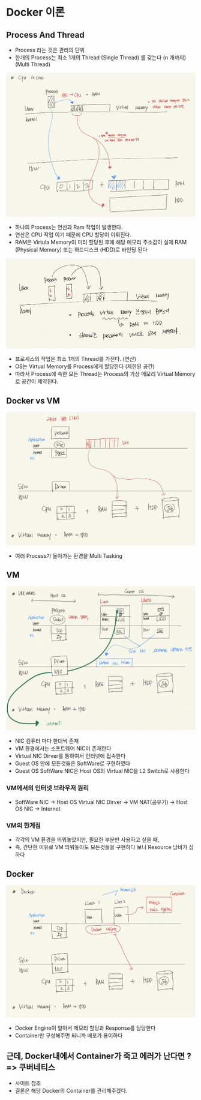 # Docker 이론

## Process And Thread

- Process 라는 것은 관리의 단위
- 한개의 Process는 최소 1개의 Thread (Single Thread) 를 갖는다 (n 개까지) (Multi Thread)

<img src="./public/proces.png"></img>

- 하나의 Process는 연산과 Ram 작업이 발생한다.
- 연산은 CPU 작업 이기 때문에 CPU 할당이 이뤄진다.
- RAM은 Virtula Memory이 미리 할당된 후에 해당 메모리 주소값이 실제 RAM (Physical Memory) 또는 하드디스크 (HDD)로 바인딩 된다

<img src ="./public/thre.png"></img>

- 프로세스의 작업은 최소 1개의 Thread를 가진다. (연산)
- OS는 Virtual Memory를 Process에게 할당한다 (제한된 공간)
- 따라서 Process에 속한 모든 Thread는 Process의 가상 메모리 Virtual Memory로 공간이 제약된다.

## Docker vs VM

<img src="./public/docker_1.png"></img>

- 여러 Process가 돌아가는 환경을 Multi Tasking

## VM

<img src="./public/vm.png"></img>

- NIC 컴퓨터 마다 한대씩 존재
- VM 환경에서는 소프트웨어 NIC이 존재한다
- Virtual NIC Dirver를 통하여서 인터넷에 접속한다
- Guest OS 안에 모든것들은 SoftWare로 구현하였다
- Guest OS SoftWare NIC은 Host OS의 Virtual NIC을 L2 Switch로 사용한다

### VM에서의 인터넷 브라우저 원리

- SoftWare NIC -> Host OS Virtual NIC Dirver -> VM NAT(공유기) -> Host OS NIC -> Internet

### VM의 한계점

- 각각의 VM 환경을 띄워놓았지만, 필요한 부분만 사용하고 싶을 때,
- 즉, 간단한 이유로 VM 띄워놓아도 모든것들을 구현하다 보니 Resource 낭비가 심하다

## Docker

<img src="./public/docker.png"></img>

- Docker Engine이 알아서 메모리 할당과 Response를 담당한다
- Container만 구성해주면 되니까 배포가 용이하다

## 근데, Docker내에서 Container가 죽고 에러가 난다면 ? => 쿠버네티스

- 사이트 참조
- 결론은 해당 Docker의 Container를 관리해주겠다.
